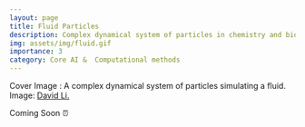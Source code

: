 ```yaml
---
layout: page
title: Fluid Particles
description: Complex dynamical system of particles in chemistry and biology 
img: assets/img/fluid.gif
importance: 3
category: Core AI &  Computational methods
---
```


Cover Image : A complex dynamical system of particles simulating a fluid. Image: [David Li.](https://github.com/dli/fluid)

Coming Soon :alarm_clock:
